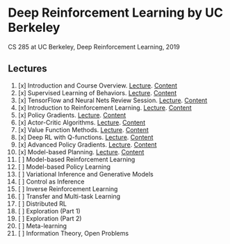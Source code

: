 # Deep Reinforcement Learning by UC Berkeley

CS 285 at UC Berkeley, Deep Reinforcement Learning, 2019

## Lectures

1. [x] Introduction and Course Overview. [Lecture](https://www.youtube.com/watch?v=SinprXg2hUA&list=PLkFD6_40KJIwhWJpGazJ9VSj9CFMkb79A&index=1). [Content](pdf/lec-1.pdf)
2. [x] Supervised Learning of Behaviors. [Lecture](https://www.youtube.com/watch?v=TUBBIgtQL_k&list=PLkFD6_40KJIwhWJpGazJ9VSj9CFMkb79A&index=2). [Content](pdf/lec-2.pdf)
3. [x] TensorFlow and Neural Nets Review Session. [Lecture](https://www.youtube.com/watch?v=6PYJFUu3eLQ&list=PLkFD6_40KJIwhWJpGazJ9VSj9CFMkb79A&index=3). [Content](pdf/lec-3.pdf)
4. [x] Introduction to Reinforcement Learning. [Lecture](https://www.youtube.com/watch?v=w_IIP-swuVo&list=PLkFD6_40KJIwhWJpGazJ9VSj9CFMkb79A&index=4). [Content](pdf/lec-4.pdf)
5. [x] Policy Gradients. [Lecture](https://www.youtube.com/watch?v=Ds1trXd6pos&list=PLkFD6_40KJIwhWJpGazJ9VSj9CFMkb79A&index=5). [Content](pdf/lec-5.pdf)
6. [x] Actor-Critic Algorithms. [Lecture](https://www.youtube.com/watch?v=EKqxumCuAAY&list=PLkFD6_40KJIwhWJpGazJ9VSj9CFMkb79A&index=6). [Content](pdf/lec-6.pdf)
7. [x] Value Function Methods. [Lecture](https://www.youtube.com/watch?v=doR5bMe-Wic&list=PLkFD6_40KJIwhWJpGazJ9VSj9CFMkb79A&index=7). [Content](pdf/lec-7.pdf)
8. [x] Deep RL with Q-functions. [Lecture](https://www.youtube.com/watch?v=7Lwf-BoIu3M&list=PLkFD6_40KJIwhWJpGazJ9VSj9CFMkb79A&index=8). [Content](pdf/lec-8.pdf)
9. [x] Advanced Policy Gradients. [Lecture](https://www.youtube.com/watch?v=uR1Ubd2hAlE&list=PLkFD6_40KJIwhWJpGazJ9VSj9CFMkb79A&index=9). [Content](pdf/lec-9.pdf)
10. [x] Model-based Planning. [Lecture](https://www.youtube.com/watch?v=pE0GUFs-EHI&list=PLkFD6_40KJIwhWJpGazJ9VSj9CFMkb79A&index=10). [Content](pdf/lec-10.pdf)
11. [ ] Model-based Reinforcement Learning
12. [ ] Model-based Policy Learning
13. [ ] Variational Inference and Generative Models
14. [ ] Control as Inference
15. [ ] Inverse Reinforcement Learning
16. [ ] Transfer and Multi-task Learning
17. [ ] Distributed RL
18. [ ] Exploration (Part 1)
19. [ ] Exploration (Part 2)
20. [ ] Meta-learning
21. [ ] Information Theory, Open Problems
